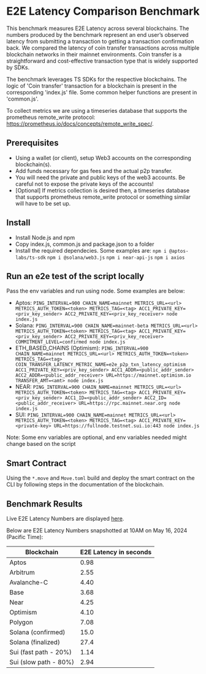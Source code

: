 # E2E Latency Comparison Benchmark
This benchmark measures E2E Latency across several blockchains. The numbers produced by the benchmark represent an end user’s observed latency from submitting a transaction to getting a transaction confirmation back. We compared the latency of coin transfer transactions across multiple blockchain networks in their mainnet environments. Coin transfer is a straightforward and cost-effective transaction type that is widely supported by SDKs.

The benchmark leverages TS SDKs for the respective blockchains. The logic of 'Coin transfer' transaction for a blockchain is present in the corresponding 'index.js' file. Some common helper functions are present in 'common.js'.

To collect metrics we are using a timeseries database that supports the prometheus remote_write protocol: https://prometheus.io/docs/concepts/remote_write_spec/.

## Prerequisites
* Using a wallet (or client), setup Web3 accounts on the corresponding blockchain(s).
* Add funds necessary for gas fees and the actual p2p transfer.
* You will need the private and public keys of the web3 accounts. Be careful not to expose the private keys of the accounts!
* [Optional] If metrics collection is desired then, a timeseries database that supports prometheus remote_write protocol or something similar will have to be set up.

## Install
* Install Node.js and npm
* Copy index.js, common.js and package.json to a folder
* Install the required dependecies. Some examples are:
    `npm i @aptos-labs/ts-sdk`
    `npm i @solana/web3.js`
    `npm i near-api-js`
    `npm i axios`

## Run an e2e test of the script locally
Pass the env variables and run using node. Some examples are below:
* Aptos: `PING_INTERVAL=900 CHAIN_NAME=mainnet METRICS_URL=<url> METRICS_AUTH_TOKEN=<token> METRICS_TAG=<tag> ACC1_PRIVATE_KEY=<priv_key_sender> ACC2_PRIVATE_KEY=<priv_key_receiver> node index.js`
* Solana: `PING_INTERVAL=900 CHAIN_NAME=mainnet-beta METRICS_URL=<url> METRICS_AUTH_TOKEN=<token> METRICS_TAG=<tag> ACC1_PRIVATE_KEY=<priv_key_sender> ACC2_PRIVATE_KEY=<priv_key_receiver> COMMITMENT_LEVEL=confirmed node index.js`
* ETH_BASED_CHAINS (Optimism): `PING_INTERVAL=900 CHAIN_NAME=mainnet METRICS_URL=<url> METRICS_AUTH_TOKEN=<token> METRICS_TAG=<tag> COIN_TRANSFER_LATENCY_METRIC_NAME=e2e_p2p_txn_latency_optimism ACC1_PRIVATE_KEY=<priv_key_sender> ACC1_ADDR=<public_addr_sender> ACC2_ADDR=<public_addr_receiver> URL=https://mainnet.optimism.io TRANSFER_AMT=<amt> node index.js`
* NEAR: `PING_INTERVAL=900 CHAIN_NAME=mainnet METRICS_URL=<url> METRICS_AUTH_TOKEN=<token> METRICS_TAG=<tag> ACC1_PRIVATE_KEY=<priv_key_sender> ACC1_ID=<public_addr_sender> ACC2_ID=<public_addr_receiver> URL=https://rpc.mainnet.near.org node index.js`
* SUI: `PING_INTERVAL=900 CHAIN_NAME=mainnet METRICS_URL=<url> METRICS_AUTH_TOKEN=<token> METRICS_TAG=<tag> ACC1_PRIVATE_KEY=<private-key> URL=https://fullnode.testnet.sui.io:443 node index.js`

Note: Some env variables are optional, and env variables needed might change based on the script

## Smart Contract
Using the `*.move` and `Move.toml` build and deploy the smart contract on the CLI by following steps in the documentation of the blockchain.

## Benchmark Results

Live E2E Latency Numbers are displayed [here](https://aptoslabs.grafana.net/public-dashboards/f32a07a7ef01456cbb9f79ac975fb00e?orgId=1&refresh=15m).

Below are E2E Latency Numbers snapshotted at 10AM on May 16, 2024 (Pacific Time):

|Blockchain           |E2E Latency in seconds
|---------------------|----------------------|
|Aptos                |0.98                  |
|Arbitrum             |2.55                  |
|Avalanche-C          |4.40                  |
|Base                 |3.68                  |
|Near                 |4.25                  |
|Optimism             |4.10                  |
|Polygon              |7.08                  |
|Solana (confirmed)   |15.0                  |
|Solana (finalized)   |27.4                  |
|Sui (fast path - 20%)|1.14                  |
|Sui (slow path - 80%)|2.94                  |
